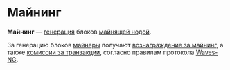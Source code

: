 # Майнинг

**Майнинг** — [генерация](/ru/blockchain/block/block-generation) блоков [майнящей нодой](/ru/blockchain/node/mining-node).

За генерацию блоков [майнеры](/ru/blockchain/mining/miner) получают [вознаграждение за майнинг](/ru/blockchain/mining/mining-reward), а также [комиссии за транзакции](/ru/blockchain/transaction/transaction-fee), согласно правилам протокола [Waves-NG](/ru/blockchain/waves-protocol/waves-ng-protocol).
